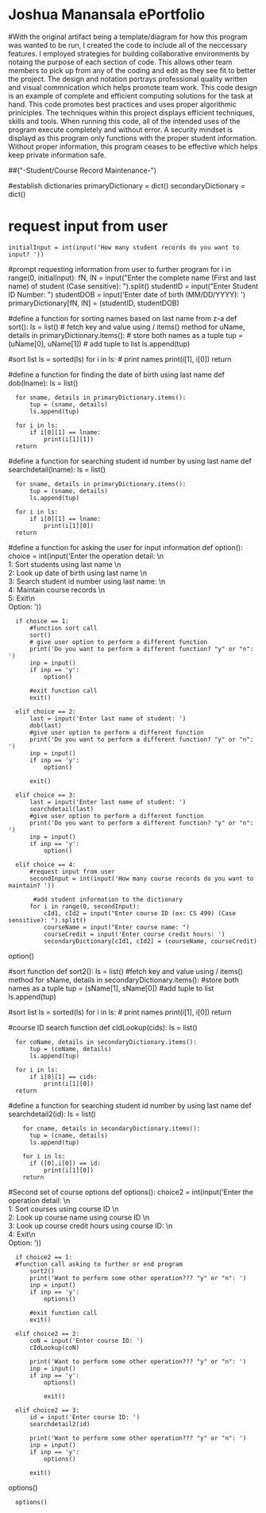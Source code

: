 # Joshua Manansala ePortfolio


    
#With the original artifact being a template/diagram for how this program was wanted to be run, I created the code to include all of the neccessary features. I employed strategies for building collaborative environments by notaing the purpose of each section of code. This allows other team members to pick up from any of the coding and edit as they see fit to better the project. The design and notation portrays professional quality written and visual commnication which helps promote team work. This code design is an example of complete and efficient computing solutions for the task at hand. This code promotes best practices and uses proper algorithmic priniciples. The techniques within this project displays efficient techniques, skills and tools. When running this code, all of the intended uses of the program execute completely and without error. A security mindset is displayd as this program only functions with the proper student information. Without proper information, this program ceases to be effective which helps keep private information safe.

      
##("-Student/Course Record Maintenance-")

   #establish dictionaries
  primaryDictionary = dict()
  secondaryDictionary = dict()

  # request input from user
    initialInput = int(input('How many student records do you want to input? '))

  #prompt requesting information from user to further program
    for i in range(0, initialInput):
          fN, lN = input("Enter the complete name (First and last name) of student (Case sensitive): ").split()
          studentID = input("Enter Student ID Number: ")
          studentDOB = input('Enter date of birth (MM/DD/YYYY): ')
          primaryDictionary[fN, lN] = (studentID, studentDOB)



  #define a function for sorting names based on last name from z-a
        def sort():
        ls = list()
        # fetch key and value using / items() method
        for uName, details in primaryDictionary.items():
             # store both names as a tuple
            tup = (uName[0], uName[1])
            # add tuple to list
            ls.append(tup)

   #sort list
      ls = sorted(ls)
      for i in ls:
          # print names
          print(i[1], i[0])
      return


  #define a function for finding the date of birth using last name
  def dob(lname):
      ls = list()

      for sname, details in primaryDictionary.items():
          tup = (sname, details)
          ls.append(tup)

      for i in ls:
          if i[0][1] == lname:
              print(i[1][1])
      return


  #define a function for searching student id number by using last name
    def searchdetail(lname):
      ls = list()

      for sname, details in primaryDictionary.items():
          tup = (sname, details)
          ls.append(tup)

      for i in ls:
          if i[0][1] == lname:
              print(i[1][0])
      return

  #define a function for asking the user for input information
    def option():
      choice = int(input('Enter the operation detail: \n \
      1: Sort students using last name \n \
      2: Look up date of birth using last name \n \
      3: Search student id number using last name: \n \
      4: Maintain course records \n \
      5: Exit\n \
      Option: '))



      if choice == 1:
          #function sort call
          sort()
          # give user option to perform a different function
          print('Do you want to perform a different function? "y" or "n": ')
          inp = input()
          if inp == 'y':
              option()

          #exit function call
          exit()

      elif choice == 2:
          last = input('Enter last name of student: ')
          dob(last)
          #give user option to perform a different function
          print('Do you want to perform a different function? "y" or "n": ')
          inp = input()
          if inp == 'y':
              option()

          exit()

      elif choice == 3:
          last = input('Enter last name of student: ')
          searchdetail(last)
          #give user option to perform a different function
          print('Do you want to perform a different function? "y" or "n": ')
          inp = input()
          if inp == 'y':
              option()

      elif choice == 4:
          #request input from user
          secondInput = int(input('How many course records do you want to maintain? '))

           #add student information to the dictionary
          for i in range(0, secondInput):
              cId1, cId2 = input("Enter course ID (ex: CS 499) (Case sensitive): ").split()
              courseName = input("Enter course name: ")
              courseCredit = input('Enter course credit hours: ')
              secondaryDictionary[cId1, cId2] = (courseName, courseCredit)

  option()


  #sort function
    def sort2():
      ls = list()
      #fetch key and value using / items() method
      for sName, details in secondaryDictionary.items():
          #store both names as a tuple
          tup = (sName[1], sName[0])
          #add tuple to list
          ls.append(tup)

   #sort list
      ls = sorted(ls)
      for i in ls:
          # print names
          print(i[1], i[0])
      return

  #course ID search function
      def cIdLookup(cids):
      ls = list()

      for coName, details in secondaryDictionary.items():
          tup = (coName, details)
          ls.append(tup)

      for i in ls:
          if i[0][1] == cids:
              print(i[1][0])
      return

  #define a function for searching student id number by using last name
      def searchdetail2(id):
        ls = list()

        for cname, details in secondaryDictionary.items():
          tup = (cname, details)
          ls.append(tup)

        for i in ls:
          if ([0],i[0]) == id:
              print(i[1][0])
        return
  #Second set of course options
      def options():
        choice2 = int(input('Enter the operation detail: \n \
        1: Sort courses using course ID \n \
        2: Look up course name using course ID \n \
        3: Look up course credit hours using course ID: \n \
        4: Exit\n \
        Option: '))

      if choice2 == 1:
      #function call asking to further or end program
          sort2()
          print('Want to perform some other operation??? "y" or "n": ')
          inp = input()
          if inp == 'y':
              options()

          #exit function call
          exit()

      elif choice2 == 2:
          coN = input('Enter course ID: ')
          cIdLookup(coN)

          print('Want to perform some other operation??? "y" or "n": ')
          inp = input()
          if inp == 'y':
              options()

              exit()

      elif choice2 == 3:
          id = input('Enter course ID: ')
          searchdetail2(id)

          print('Want to perform some other operation??? "y" or "n": ')
          inp = input()
          if inp == 'y':
              options()

          exit()



  options()

      options()


